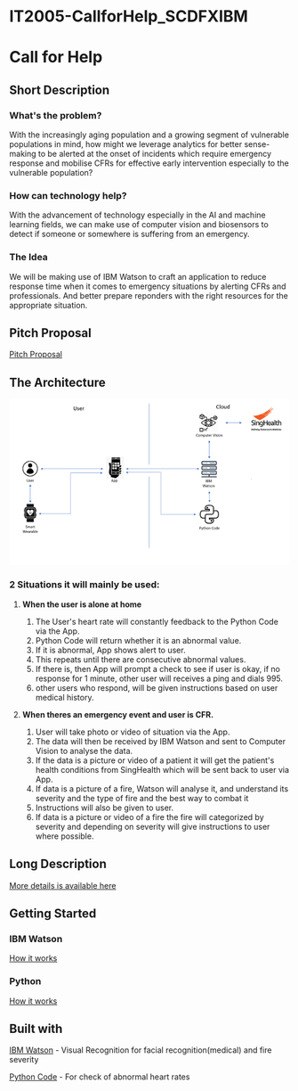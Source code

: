 # IT2005-CallforHelp_SCDFXIBM
# Call for Help
## Short Description
### What's the problem?

With the increasingly aging population and a growing segment of vulnerable populations in mind, how might we leverage analytics for better sense-making to be alerted at the onset of incidents which require emergency response and mobilise CFRs for effective early intervention especially to the vulnerable population?

### How can technology help?

With the advancement of technology especially in the AI and machine learning fields, we can make use of computer vision and biosensors to detect if someone or somewhere is suffering from an emergency.

### The Idea

We will be making use of IBM Watson to craft an application to reduce response time when it comes to emergency situations by alerting CFRs and professionals. And better prepare reponders with the right resources for the appropriate situation.

## Pitch Proposal

[Pitch Proposal](https://www.youtube.com/watch?v=rXdD7yz7tNM&feature=youtu.be)

## The Architecture

![Solution Architecture](image/solArch.png)

### 2 Situations it will mainly be used:

1. **When the user is alone at home**
    1. The User's heart rate will constantly feedback to the Python Code via the App.
    2. Python Code will return whether it is an abnormal value.
    3. If it is abnormal, App shows alert to user.
    4. This repeats until there are consecutive abnormal values.
    5. If there is, then App will prompt a check to see if user is okay, if no response for 1 minute, other user will receives a ping   and dials 995.
    6. other users who respond, will be given instructions based on user medical history.

2. **When theres an emergency event and user is CFR.**
    1. User will take photo or video of situation via the App.
    2. The data will then be received by IBM Watson and sent to Computer Vision to analyse the data.
    3. If the data is a picture or video of a patient it will get the patient's health conditions from SingHealth which will be sent back to user via App.
    4. If data is a picture of a fire, Watson will analyse it, and understand its severity and the type of fire and the best way to combat it 
    5. Instructions will also be given to user.
    6. If data is a picture or video of a fire the fire will categorized by severity and depending on severity will give instructions to user where possible.

## Long Description
<a href="https://docs.google.com/document/d/1nvfI0ENHBwIohhQT6EjDXGNtcbFp9wNmVMIBolRpPyw/edit" target="_blank">More details is available here</a>

## Getting Started

### IBM Watson

[How it works](fireclassifier/readme.md)

### Python 

[How it works](heartrate/readme.md)

## Built with

[IBM Watson](https://www.ibm.com/sg-en/cloud/watson-visual-recognition) - Visual Recognition for facial recognition(medical) and fire severity

[Python Code](https://www.python.org/) - For check of abnormal heart rates


